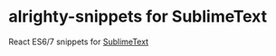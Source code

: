 # alrighty-snippets for SublimeText

React ES6/7 snippets for [SublimeText](http://sublimetext.com)
